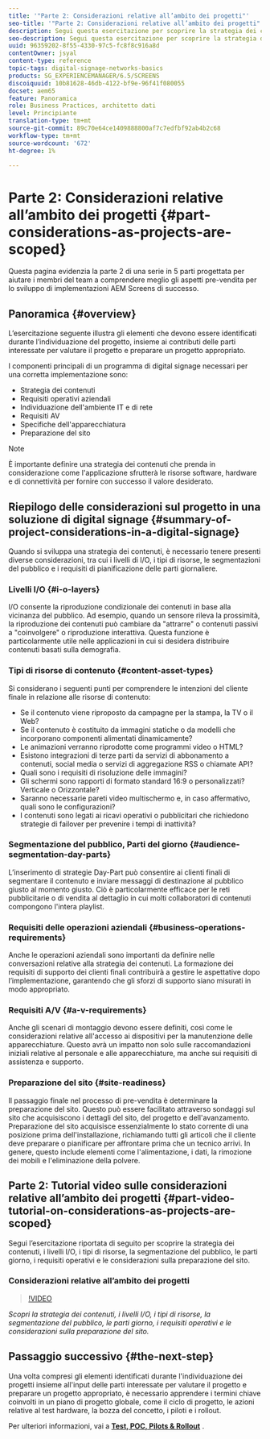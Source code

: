 ```yaml
---
title: '"Parte 2: Considerazioni relative all’ambito dei progetti"'
seo-title: '"Parte 2: Considerazioni relative all’ambito dei progetti"'
description: Segui questa esercitazione per scoprire la strategia dei contenuti, i livelli I/O, i tipi di risorse, la segmentazione del pubblico, le parti giorno, i requisiti operativi e le considerazioni sulla preparazione del sito.
seo-description: Segui questa esercitazione per scoprire la strategia dei contenuti, i livelli I/O, i tipi di risorse, la segmentazione del pubblico, le parti giorno, i requisiti operativi e le considerazioni sulla preparazione del sito.
uuid: 96359202-8f55-4330-97c5-fc8f8c916a8d
contentOwner: jsyal
content-type: reference
topic-tags: digital-signage-networks-basics
products: SG_EXPERIENCEMANAGER/6.5/SCREENS
discoiquuid: 10b81628-46db-4122-bf9e-96f41f080055
docset: aem65
feature: Panoramica
role: Business Practices, architetto dati
level: Principiante
translation-type: tm+mt
source-git-commit: 89c70e64ce1409888800af7c7edfbf92ab4b2c68
workflow-type: tm+mt
source-wordcount: '672'
ht-degree: 1%

---
```



# Parte 2: Considerazioni relative all’ambito dei progetti {#part-considerations-as-projects-are-scoped}

Questa pagina evidenzia la parte 2 di una serie in 5 parti progettata per aiutare i membri del team a comprendere meglio gli aspetti pre-vendita per lo sviluppo di implementazioni AEM Screens di successo.

## Panoramica {#overview}

L’esercitazione seguente illustra gli elementi che devono essere identificati durante l’individuazione del progetto, insieme ai contributi delle parti interessate per valutare il progetto e preparare un progetto appropriato.

I componenti principali di un programma di digital signage necessari per una corretta implementazione sono:

* Strategia dei contenuti
* Requisiti operativi aziendali
* Individuazione dell&#39;ambiente IT e di rete
* Requisiti AV
* Specifiche dell&#39;apparecchiatura
* Preparazione del sito

>[!NOTE]
>
>È importante definire una strategia dei contenuti che prenda in considerazione come l&#39;applicazione sfrutterà le risorse software, hardware e di connettività per fornire con successo il valore desiderato.

## Riepilogo delle considerazioni sul progetto in una soluzione di digital signage {#summary-of-project-considerations-in-a-digital-signage}

Quando si sviluppa una strategia dei contenuti, è necessario tenere presenti diverse considerazioni, tra cui i livelli di I/O, i tipi di risorse, le segmentazioni del pubblico e i requisiti di pianificazione delle parti giornaliere.

### Livelli I/O {#i-o-layers}

I/O consente la riproduzione condizionale dei contenuti in base alla vicinanza del pubblico. Ad esempio, quando un sensore rileva la prossimità, la riproduzione dei contenuti può cambiare da &quot;attrarre&quot; o contenuti passivi a &quot;coinvolgere&quot; o riproduzione interattiva. Questa funzione è particolarmente utile nelle applicazioni in cui si desidera distribuire contenuti basati sulla demografia.

### Tipi di risorse di contenuto {#content-asset-types}

Si considerano i seguenti punti per comprendere le intenzioni del cliente finale in relazione alle risorse di contenuto:

* Se il contenuto viene riproposto da campagne per la stampa, la TV o il Web?
* Se il contenuto è costituito da immagini statiche o da modelli che incorporano componenti alimentati dinamicamente?
* Le animazioni verranno riprodotte come programmi video o HTML?
* Esistono integrazioni di terze parti da servizi di abbonamento a contenuti, social media o servizi di aggregazione RSS o chiamate API?
* Quali sono i requisiti di risoluzione delle immagini?
* Gli schermi sono rapporti di formato standard 16:9 o personalizzati? Verticale o Orizzontale?
* Saranno necessarie pareti video multischermo e, in caso affermativo, quali sono le configurazioni?
* I contenuti sono legati ai ricavi operativi o pubblicitari che richiedono strategie di failover per prevenire i tempi di inattività?

### Segmentazione del pubblico, Parti del giorno {#audience-segmentation-day-parts}

L’inserimento di strategie Day-Part può consentire ai clienti finali di segmentare il contenuto e inviare messaggi di destinazione al pubblico giusto al momento giusto. Ciò è particolarmente efficace per le reti pubblicitarie o di vendita al dettaglio in cui molti collaboratori di contenuti compongono l&#39;intera playlist.

### Requisiti delle operazioni aziendali {#business-operations-requirements}

Anche le operazioni aziendali sono importanti da definire nelle conversazioni relative alla strategia dei contenuti. La formazione dei requisiti di supporto dei clienti finali contribuirà a gestire le aspettative dopo l’implementazione, garantendo che gli sforzi di supporto siano misurati in modo appropriato.

### Requisiti A/V {#a-v-requirements}

Anche gli scenari di montaggio devono essere definiti, così come le considerazioni relative all&#39;accesso ai dispositivi per la manutenzione delle apparecchiature. Questo avrà un impatto non solo sulle raccomandazioni iniziali relative al personale e alle apparecchiature, ma anche sui requisiti di assistenza e supporto.

### Preparazione del sito {#site-readiness}

Il passaggio finale nel processo di pre-vendita è determinare la preparazione del sito. Questo può essere facilitato attraverso sondaggi sul sito che acquisiscono i dettagli del sito, del progetto e dell&#39;avanzamento. Preparazione del sito acquisisce essenzialmente lo stato corrente di una posizione prima dell&#39;installazione, richiamando tutti gli articoli che il cliente deve preparare o pianificare per affrontare prima che un tecnico arrivi. In genere, questo include elementi come l&#39;alimentazione, i dati, la rimozione dei mobili e l&#39;eliminazione della polvere.

## Parte 2: Tutorial video sulle considerazioni relative all’ambito dei progetti {#part-video-tutorial-on-considerations-as-projects-are-scoped}

Segui l’esercitazione riportata di seguito per scoprire la strategia dei contenuti, i livelli I/O, i tipi di risorse, la segmentazione del pubblico, le parti giorno, i requisiti operativi e le considerazioni sulla preparazione del sito.

### Considerazioni relative all’ambito dei progetti

>[!VIDEO](https://video.tv.adobe.com/v/28380)

*Scopri la strategia dei contenuti, i livelli I/O, i tipi di risorse, la segmentazione del pubblico, le parti giorno, i requisiti operativi e le considerazioni sulla preparazione del sito.*

## Passaggio successivo {#the-next-step}

Una volta compresi gli elementi identificati durante l&#39;individuazione dei progetti insieme all&#39;input delle parti interessate per valutare il progetto e preparare un progetto appropriato, è necessario apprendere i termini chiave coinvolti in un piano di progetto globale, come il ciclo di progetto, le azioni relative al test hardware, la bozza del concetto, i piloti e i rollout.

Per ulteriori informazioni, vai a **[Test, POC, Pilots &amp; Rollout](testing-pocs-pilots-rollouts.md)** .
